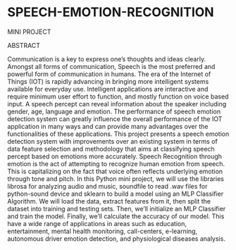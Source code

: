 # SPEECH-EMOTION-RECOGNITION
MINI PROJECT 



ABSTRACT


Communication is a key to express one’s thoughts and ideas clearly. Amongst all forms of 
communication, Speech is the most preferred and powerful form of communication in humans. 
The era of the Internet of Things (IOT) is rapidly advancing in bringing more intelligent systems 
available for everyday use. Intelligent applications are interactive and require minimum user effort 
to function, and mostly function on voice based input. A speech percept can reveal information 
about the speaker including gender, age, language and emotion. The performance of speech 
emotion detection system can greatly influence the overall performance of the IOT application in 
many ways and can provide many advantages over the functionalities of these applications. This 
project presents a speech emotion detection system with improvements over an existing system in 
terms of data feature selection and methodology that aims at classifying speech percept based on 
emotions more accurately.
Speech Recognition through emotion is the act of attempting to recognize human emotion from 
speech. This is capitalizing on the fact that voice often reflects underlying emotion through tone 
and pitch. In this Python mini project, we will use the libraries librosa for analyzing audio and 
music, soundfile to read .wav files for python-sound device and sklearn to build a model using an 
MLP Classifier Algorithm. We will load the data, extract features from it, then split the dataset 
into training and testing sets. Then, we’ll initialize an MLP Classifier and train the model. Finally, 
we’ll calculate the accuracy of our model. This have a wide range of applications in areas such as
education, entertainment, mental health monitoring, call-centers, e-learning, autonomous driver 
emotion detection, and physiological diseases analysis.
